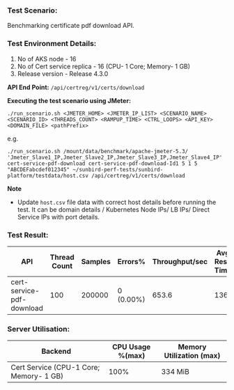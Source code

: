 ### Test Scenario:

Benchmarking certificate pdf download API.

### Test Environment Details:
1. No of AKS node - 16
2. No of Cert service replica - 16 (CPU- 1 Core; Memory- 1 GB)
3. Release version - Release 4.3.0

**API End Point:** 
`/api/certreg/v1/certs/download`

**Executing the test scenario using JMeter:**

```./run_scenario.sh <JMETER_HOME> <JMETER_IP_LIST> <SCENARIO_NAME> <SCENARIO_ID> <THREADS_COUNT> <RAMPUP_TIME> <CTRL_LOOPS> <API_KEY> <DOMAIN_FILE> <pathPrefix>```

e.g.

```./run_scenario.sh /mount/data/benchmark/apache-jmeter-5.3/ 'Jmeter_Slave1_IP,Jmeter_Slave2_IP,Jmeter_Slave3_IP,Jmeter_Slave4_IP' cert-service-pdf-download cert-service-pdf-download-Id1 5 1 5 "ABCDEFabcdef012345" ~/sunbird-perf-tests/sunbird-platform/testdata/host.csv /api/certreg/v1/certs/download```

**Note**
- Update `host.csv` file data with correct host details before running the test. It can be domain details / Kubernetes Node IPs/ LB IPs/ Direct Service IPs with port details.

### Test Result:


| API           | Thread Count  | Samples  | Errors%   | Throughput/sec  |Avg Resp Time  |   95th pct  |  99th pct   |
| ------------- | ------------- | -------- | --------- | --------------- |---------------|-------------|-------------|
| cert-service-pdf-download   | 100           | 200000   | 0 (0.00%) | 653.6        |   136         |      287    |  383       |

### Server Utilisation:
| Backend          | CPU Usage %(max) | Memory Utilization (max) |
| ------------- | ------------- |------------- |
| Cert Service (CPU-1 Core; Memory- 1 GB)  |100% |334 MiB |
